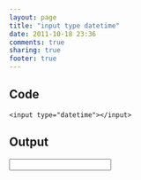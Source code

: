 ```yaml
---
layout: page
title: "input type datetime"
date: 2011-10-18 23:36
comments: true
sharing: true
footer: true
---
```


## Code
```<input type="datetime"></input>```


## Output
<input type="datetime"></input>